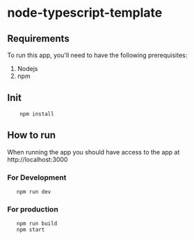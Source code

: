 # node-typescript-template

## Requirements

To run this app, you'll need to have the following prerequisites:

1. Nodejs
2. npm


## Init

```
    npm install
```


## How to run

When running the app you should have access to the app at http://localhost:3000

### For Development
```
   npm run dev
```


### For production
```
   npm run build
   npm start
```
 
